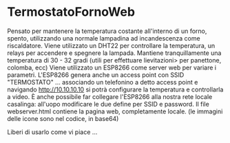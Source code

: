 # TermostatoFornoWeb
Pensato per mantenere la temperatura costante all'interno di un forno, spento, utilizzando una normale lampadina ad incandescenza come riscaldatore.
Viene utilizzato un DHT22 per controllare la temperatura, un relays per accendere e spegnere la lampada.
Mantiene tranquillamente una temperatura di 30 - 32 gradi (utili per effettuare lievitazioni> per panettone, colomba, ecc)
Viene utilizzato un ESP8266 come server web per variare i parametri.
L'ESP8266 genera anche un access point con SSID "TERMOSTATO" ... associando un telefonino a detto access point e navigando http://10.10.10.10 si potrà configurare la temperatura e controllarla a video.
È anche possibile far collegare l'ESP8266 alla nostra rete locale casalinga: all'uopo modificare le due define per SSID e password.
Il file webserver.html contiene la pagina web, completamente locale. (le immagini delle icone sono nel codice, in base64)


Liberi di usarlo come vi piace ...
